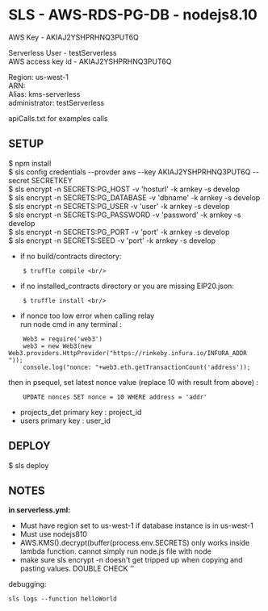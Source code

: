 # SLS - AWS-RDS-PG-DB - nodejs8.10


AWS Key - AKIAJ2YSHPRHNQ3PUT6Q <br/>

Serverless User - testServerless <br/>
AWS access key id - AKIAJ2YSHPRHNQ3PUT6Q <br/>

Region: us-west-1<br/>
ARN: <br/>
Alias: kms-serverless<br/>
administrator: testServerless<br/>

apiCalls.txt for examples calls<br/>

## SETUP
$ npm install <br/>
$ sls config credentials --provder aws --key AKIAJ2YSHPRHNQ3PUT6Q --secret SECRETKEY <br/>
$ sls encrypt -n SECRETS:PG_HOST -v 'hosturl' -k arnkey -s develop <br/>
$ sls encrypt -n SECRETS:PG_DATABASE -v 'dbname' -k arnkey -s develop <br/>
$ sls encrypt -n SECRETS:PG_USER -v 'user' -k arnkey -s develop <br/>
$ sls encrypt -n SECRETS:PG_PASSWORD -v 'password' -k arnkey -s develop <br/>
$ sls encrypt -n SECRETS:PG_PORT -v 'port' -k arnkey -s develop<br/>
$ sls encrypt -n SECRETS:SEED -v 'port' -k arnkey -s develop<br/>

* if no build/contracts directory: <br/>
```
	$ truffle compile <br/>
```
* if no installed_contracts directory or you are missing EIP20.json: <br/>
```
	$ truffle install <br/>
```
* if nonce too low error when calling relay <br/>
run node cmd in any terminal :<br/>
```
	Web3 = require('web3')
	web3 = new Web3(new Web3.providers.HttpProvider("https://rinkeby.infura.io/INFURA_ADDR "));
	console.log("nonce: "+web3.eth.getTransactionCount('address'));
```
then in psequel, set latest nonce value (replace 10 with result from above) :<br/>
```
	UPDATE nonces SET nonce = 10 WHERE address = 'addr'
```
* projects_det primary key : project_id
* users primary key : user_id

## DEPLOY

$ sls deploy

## NOTES
**in serverless.yml:** <br/>
* Must have region set to us-west-1 if database instance is in us-west-1 <br/>
* Must use nodejs810  <br/>
* AWS.KMS().decrypt(buffer(process.env.SECRETS) only works inside lambda function.  cannot simply run node.js file with node <br/>
* make sure sls encrypt -n doesn't get tripped up when copying and pasting values.  DOUBLE CHECK '' <br/>

debugging: <br/>
```
sls logs --function helloWorld
```